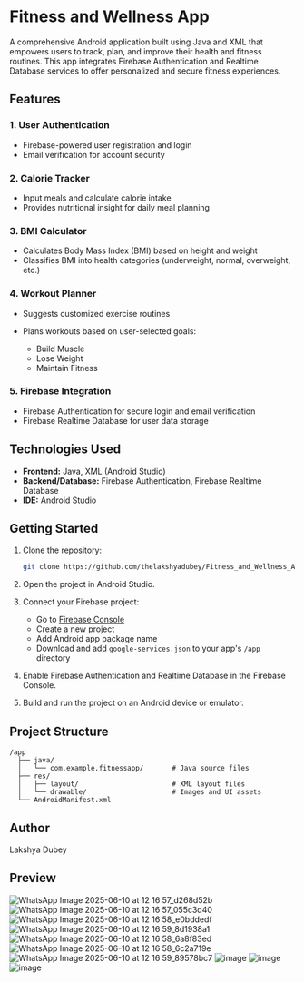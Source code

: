 # Fitness and Wellness App

A comprehensive Android application built using Java and XML that empowers users to track, plan, and improve their health and fitness routines. This app integrates Firebase Authentication and Realtime Database services to offer personalized and secure fitness experiences.

## Features

### 1. User Authentication

* Firebase-powered user registration and login
* Email verification for account security

### 2. Calorie Tracker

* Input meals and calculate calorie intake
* Provides nutritional insight for daily meal planning

### 3. BMI Calculator

* Calculates Body Mass Index (BMI) based on height and weight
* Classifies BMI into health categories (underweight, normal, overweight, etc.)

### 4. Workout Planner

* Suggests customized exercise routines
* Plans workouts based on user-selected goals:

  * Build Muscle
  * Lose Weight
  * Maintain Fitness

### 5. Firebase Integration

* Firebase Authentication for secure login and email verification
* Firebase Realtime Database for user data storage

## Technologies Used

* **Frontend:** Java, XML (Android Studio)
* **Backend/Database:** Firebase Authentication, Firebase Realtime Database
* **IDE:** Android Studio

## Getting Started

1. Clone the repository:

   ```bash
   git clone https://github.com/thelakshyadubey/Fitness_and_Wellness_App.git
   ```

2. Open the project in Android Studio.

3. Connect your Firebase project:

   * Go to [Firebase Console](https://console.firebase.google.com/)
   * Create a new project
   * Add Android app package name
   * Download and add `google-services.json` to your app's `/app` directory

4. Enable Firebase Authentication and Realtime Database in the Firebase Console.

5. Build and run the project on an Android device or emulator.

## Project Structure

```
/app
  ├── java/
  │   └── com.example.fitnessapp/       # Java source files
  ├── res/
  │   ├── layout/                       # XML layout files
  │   └── drawable/                     # Images and UI assets
  └── AndroidManifest.xml
```

## Author
Lakshya Dubey

## Preview
![WhatsApp Image 2025-06-10 at 12 16 57_d268d52b](https://github.com/user-attachments/assets/6fbbae38-80df-4b9a-803e-43782e97ce81)
![WhatsApp Image 2025-06-10 at 12 16 57_055c3d40](https://github.com/user-attachments/assets/fe28ccdd-1dee-4327-b425-523862748f88)
![WhatsApp Image 2025-06-10 at 12 16 58_e0bddedf](https://github.com/user-attachments/assets/55d017ad-df6b-4cd6-9fce-fba536ee5220)
![WhatsApp Image 2025-06-10 at 12 16 59_8d1938a1](https://github.com/user-attachments/assets/438026f5-a838-4f4c-8fb9-b4422a22d495)
![WhatsApp Image 2025-06-10 at 12 16 58_6a8f83ed](https://github.com/user-attachments/assets/c3f089ec-5a86-47e4-8c7b-f228bd90949a)
![WhatsApp Image 2025-06-10 at 12 16 58_6c2a719e](https://github.com/user-attachments/assets/983693e8-1a87-4494-b1a8-7f2e416b5ed0)
![WhatsApp Image 2025-06-10 at 12 16 59_89578bc7](https://github.com/user-attachments/assets/cb448423-b947-4b03-b066-790ec4ce049c)
![image](https://github.com/user-attachments/assets/bc0aaeac-1b77-48b3-a764-677ea4e5f416)
![image](https://github.com/user-attachments/assets/36c9c017-b181-493c-b361-5869199a881d)
![image](https://github.com/user-attachments/assets/8119cdee-05cd-4467-91d0-dca6d42de8b9)


